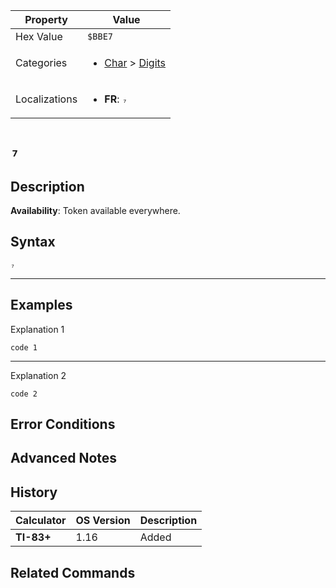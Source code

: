 | Property      | Value |
|---------------|-------|
| Hex Value     | `$BBE7`|
| Categories    | <ul><li>[Char](<../categories/Char.md>) > [Digits](<../categories/Char.md#Digits>)</li></ul> |
| Localizations | <ul><li><b>FR</b>: `₇`</li></ul> |

# `₇`

## Description



<b>Availability</b>: Token available everywhere.

## Syntax
`₇`

<hr>

## Examples

Explanation 1
```ti-basic
code 1
```
---
Explanation 2
```ti-basic
code 2
```

## Error Conditions


## Advanced Notes


## History
| Calculator | OS Version | Description |
|------------|------------|-------------|
| <b>TI-83+</b> | 1.16 | Added

## Related Commands

    